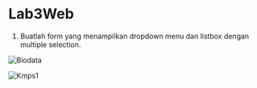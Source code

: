 # Lab3Web


1. Buatlah form yang menampilkan dropdown menu dan listbox dengan multiple selection.

![Biodata](https://user-images.githubusercontent.com/63729431/114414121-c0833e80-9bd8-11eb-8223-a221d0b081d1.png)


![Kmps1](https://user-images.githubusercontent.com/63729431/114414294-e14b9400-9bd8-11eb-93be-facfd86c4dc9.png)
